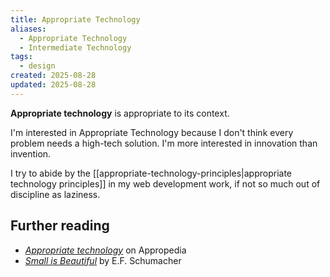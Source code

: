 ```yaml
---
title: Appropriate Technology
aliases:
  - Appropriate Technology
  - Intermediate Technology
tags:
  - design
created: 2025-08-28
updated: 2025-08-28
---
```


**Appropriate technology** is appropriate to its context.

I'm interested in Appropriate Technology because I don't think every problem needs a high-tech solution. I'm more interested in innovation than invention.

I try to abide by the [[appropriate-technology-principles|appropriate technology principles]] in my web development work, if not so much out of discipline as laziness.

## Further reading

- <a href="https://www.appropedia.org/Appropriate_technology"><cite class="wiki">Appropriate technology</cite></a> on Appropedia
- <a href="https://www.appropedia.org/Small_Is_Beautiful"><cite class="book">Small is Beautiful</cite></a> by E.F. Schumacher